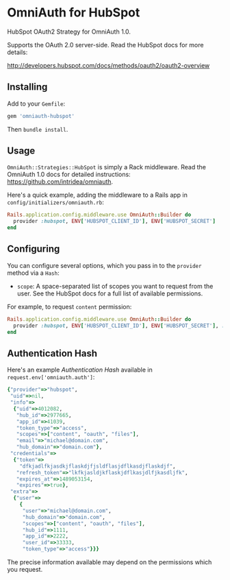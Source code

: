 # OmniAuth for HubSpot

HubSpot OAuth2 Strategy for OmniAuth 1.0.

Supports the OAuth 2.0 server-side. Read the HubSpot docs for more details: 

http://developers.hubspot.com/docs/methods/oauth2/oauth2-overview

## Installing

Add to your `Gemfile`:

```ruby
gem 'omniauth-hubspot'
```

Then `bundle install`.

## Usage

`OmniAuth::Strategies::HubSpot` is simply a Rack middleware. Read the OmniAuth 1.0 docs for detailed instructions: https://github.com/intridea/omniauth.

Here's a quick example, adding the middleware to a Rails app in `config/initializers/omniauth.rb`:

```ruby
Rails.application.config.middleware.use OmniAuth::Builder do
  provider :hubspot, ENV['HUBSPOT_CLIENT_ID'], ENV['HUBSPOT_SECRET']
end
```

## Configuring

You can configure several options, which you pass in to the `provider` method via a `Hash`:

* `scope`: A space-separated list of scopes you want to request from the user. See the HubSpot docs for a full list of available permissions.

For example, to request `content` permission:
 
```ruby
Rails.application.config.middleware.use OmniAuth::Builder do
  provider :hubspot, ENV['HUBSPOT_CLIENT_ID'], ENV['HUBSPOT_SECRET'], :scope => 'content'
end
```

## Authentication Hash

Here's an example *Authentication Hash* available in `request.env['omniauth.auth']`:

```ruby
{"provider"=>"hubspot",
 "uid"=>nil,
 "info"=>
  {"uid"=>4012082,
   "hub_id"=>2977665,
   "app_id"=>41039,
   "token_type"=>"access",
   "scopes"=>["content", "oauth", "files"],
   "email"=>"michael@domain.com",
   "hub_domain"=>"domain.com"},
 "credentials"=>
  {"token"=>
    "dfkjadlfkjasdkjflaskdjfjsldflasjdflkasdjflaskdjf",
   "refresh_token"=>"lkfkjasldjkflaskjdflkasjdlfjkasdljfk",
   "expires_at"=>1489053154,
   "expires"=>true},
 "extra"=>
  {"user"=>
    {
     "user"=>"michael@domain.com",
     "hub_domain"=>"domain.com",
     "scopes"=>["content", "oauth", "files"],
     "hub_id"=>1111,
     "app_id"=>2222,
     "user_id"=>33333,
     "token_type"=>"access"}}}
```

The precise information available may depend on the permissions which you request.
